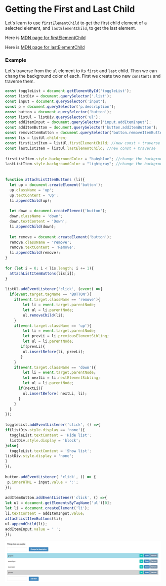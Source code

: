 # Getting the First and Last Child

Let's learn to use `firstElementChild` to get the first child element of a selected element, and `lastElementChild`, to get the last element.

Here is [MDN page for firstElementChild](https://developer.mozilla.org/en-US/docs/Web/API/ParentNode/firstElementChild)

Here is [MDN page for lastElementChild](https://developer.mozilla.org/en-US/docs/Web/API/ParentNode/lastElementChild)

### Example
Let's traverse from the `ul` element to its `first` and `last` child. Then we can chang the background color of each. First we create two new `constants` and traverse them. 

```js
const toggleList = document.getElementById('toggleList');
const listDiv = document.querySelector('.list');
const input = document.querySelector('input');
const p = document.querySelector('p.description');
const button = document.querySelector('button');
const listUl = listDiv.querySelector('ul');
const addItemInput = document.querySelector('input.addItemInput');
const addItemButton = document.querySelector('button.addItemButton');
const removeItemButton = document.querySelector('button.removeItemButton');
const lis = listUl.children;
const firstListItem = listUl.firstElementChild; //new const + traverse
const lastListItem = listUl.lastElementChild; //new const + traverse

firstListItem.style.backgroundColor = "babyblue"; //change the background color
lastListItem.style.backgroundColor = "lightgray"; //change the background color


function attachListItemButtons (li){
  let up = document.createElement('button');
  up.className = 'up';
  up.textContent = 'Up';
  li.appendChild(up);
  
  let down = document.createElement('button');
  down.className = 'down';
  down.textContent = 'Down';
  li.appendChild(down);
  
  let remove = document.createElement('button');
  remove.className = 'remove';
  remove.textContent = 'Remove';
  li.appendChild(remove);
}

for (let i = 0; i < lis.length; i += 1){
  attachListItemButtons(lis[i]);
}

listUl.addEventListener('click', (event) =>{
  if(event.target.tagName == 'BUTTON'){
    if(event.target.className == 'remove'){
        let li = event.target.parentNode;
        let ul = li.parentNode;
        ul.removeChild(li);
    }
    if(event.target.className == 'up'){
        let li = event.target.parentNode;
        let prevLi = li.previousElementSibling;
        let ul = li.parentNode;
       if(prevLi){
        ul.insertBefore(li, prevLi); 
       }
    }
    if(event.target.className == 'down'){
        let li = event.target.parentNode;
        let nextLi = li.nextElementSibling;
        let ul = li.parentNode;
      if(nextLi){
        ul.insertBefore( nextLi, li);
      }
    }
  }
});

toggleList.addEventListener('click', () =>{
if(listDiv.style.display == 'none'){
  toggleList.textContent = 'Hide list';
  listDiv.style.display = 'block';
}else{
  toggleList.textContent = 'Show list';
listDiv.style.display = 'none';
}
});

button.addEventListener( 'click', () => {
 p.innerHTML = input.value + ':';                      
});

addItemButton.addEventListener('click', () =>{
let ul = document.getElementsByTagName('ul')[0];                               
let li = document.createElement('li'); 
li.textContent = addItemInput.value;
attachListItemButtons(li);
ul.appendChild(li);
addItemInput.value = ' '; 
});
```
![first-last-child](../first-last-child.png)
